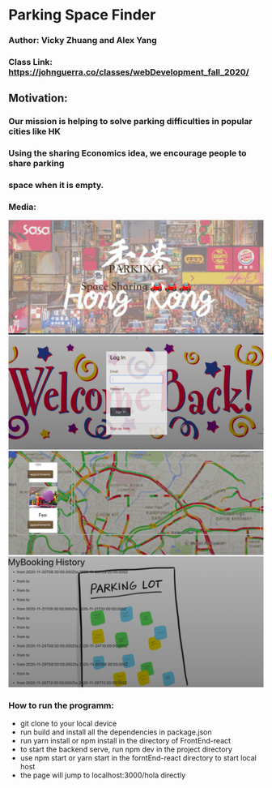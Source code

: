 # Parking Space Finder 

### Author: Vicky Zhuang and Alex Yang

### Class Link: https://johnguerra.co/classes/webDevelopment_fall_2020/

## Motivation:
### Our mission is helping to solve parking difficulties in popular cities like HK
### Using the sharing Economics idea, we encourage people to share parking
### space when it is empty.

### Media:
![alt text](https://github.com/VickyZ20/Driveway_Sharing/blob/master/media/shot1.png)
![alt text](https://github.com/VickyZ20/Driveway_Sharing/blob/master/media/shot2.png)
![alt text](https://github.com/VickyZ20/Driveway_Sharing/blob/master/media/shot3.png)
![alt text](https://github.com/VickyZ20/Driveway_Sharing/blob/master/media/shot4.png)

### How to run the programm:  
- git clone to your local device 
- run build and install all the dependencies in package.json
- run yarn install or npm install in the directory of FrontEnd-react
- to start the backend serve, run npm dev in the project directory
- use npm start or yarn start in the forntEnd-react directory to start local host
- the page will jump to localhost:3000/hola directly 




